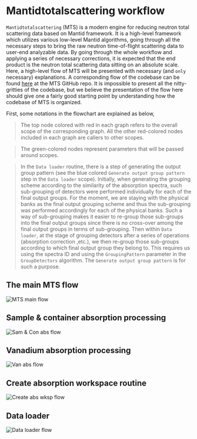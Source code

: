 Mantidtotalscattering workflow
===

`Mantidtotalscattering` (MTS) is a modern engine for reducing neutron total scattering data based on Mantid framework. It is a high-level framework which utilizes various low-level Mantid algorithms, going through all the necessary steps to bring the raw neutron time-of-flight scattering data to user-end analyzable data. By going through the whole workflow and applying a series of necessary corrections, it is expected that the end product is the neutron total scattering data sitting on an absolute scale. Here, a high-level flow of MTS will be presented with necessary (and `only` necessary) explanations. A corresponding flow of the codebase can be found [here](https://github.com/neutrons/mantid_total_scattering/issues/142) at the MTS GitHub repo. It is impossible to present all the nitty-gritties of the codebase, but we believe the presentation of the flow here should give one a fairly good starting point by understanding how the codebase of MTS is organized.

First, some notations in the flowchart are explained as below,

> The top node colored with red in each graph refers to the overall scope of the corresponding graph. All the other red-colored nodes included in each graph are callers to other scopes.

> The green-colored nodes represent parameters that will be passed around scopes.

> In the `Data loader` routine, there is a step of generating the output group pattern (see the blue colored `Generate output group pattern` step in the `Data loader` scope). Initially, when generating the grouping scheme according to the similarity of the absorption spectra, such sub-grouping of detectors were performed individually for each of the final output groups. For the moment, we are staying with the physical banks as the final output grouping scheme and thus the sub-grouping was performed accordingly for each of the physical banks. Such a way of sub-grouping makes it easier to re-group those sub-groups into the final output groups since there is no cross-over among the final output groups in terms of sub-grouping. Then within `Data loader`, at the stage of grouping detectors after a series of operations (absorption correction ,etc.), we then re-group those sub-groups according to which final output group they belong to. This requires us using the spectra ID and using the `GroupingPattern` parameter in the `GroupDetectors` algorithm. The `Generate output group pattern` is for such a purpose.

## The main MTS flow

![MTS main flow](../imgs/mts_main.svg)

## Sample & container absorption processing

![Sam & Con abs flow](../imgs/s_c_abs_processing.svg)

## Vanadium absorption processing

![Van abs flow](../imgs/van_abs_processing.svg)

## Create absorption workspace routine

![Create abs wksp flow](../imgs/create_abs_wksp.svg)

## Data loader

![Data loader flow](../imgs/data_loader.svg)